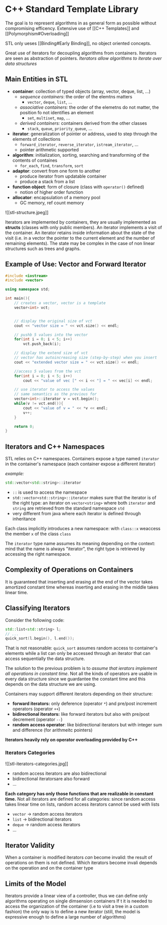 # C++ Standard Template Library
The goal is to represent algorithms in as general form as possible without compromising efficency.
Extensive use of [[C++ Templates]] and [[Polymorphism#Overloading]]

STL only ueses [[Binding#Early Binding]], no object oriented concepts. 

Great use of iterators for decoupling algorithms from containers. Iterators are seen as abstraction of pointers. 
*Iterators allow algorithms to iterate over data structures*

## Main Entities in STL
- **container**: collection of typed objects (array, vector, deque, list, ...)
	- *sequence containers*: the order of the elemtns matters
		- `vector`, `deque`, `list`, ...
	- *associative containers:* the order of the elemetns do not matter, the position fo not identifies an element
		- `set`, `multiset`, `map`, ...
	- *derived containers:* containers derived from the other classes
		- `stack`, `queue`, `priority_queue`, ...
-  **iterator**: generalization of pointer or address, used to step through the elements of collections
	- `forward_iterator`, `reverse_iterator`, `istream_iterator`, ...
	- pointer arithmetic supported
- **algorithm**: initialization, sorting, searching and transforming of the contents of containes
	- `for_each`, `find`, `transform`, `sort`
- **adaptor**: convert from one form to another
	- produce iterator from updatable container
	- produce a stack from a list
- **function object**: form of closure (class with `operator()` defined)
	- notion of higher order function
- **allocator**: encapsulation of a memory pool
	- GC memory, ref count memory

![[stl-structure.jpeg]]

Iterators are implemented by containers, they are usually implemented as **structs** (classes with only public members). An iterator implements a visit of the container. 
An iterator retains inside information about the state of the visit (i.e. in a vector the pointer to the current element and the number of remaining elements). 
The state may be complex in the case of non linear structures such as trees and graphs.

## Example of Use: Vector and Forward Iterator
```cpp
#include <iostream>
#include <vector>

using namespace std;

int main(){
	// creates a vector, vector is a template
	vector<int> vct; 


	// display the original size of vct
	cout << "vector size = " << vct.size() << endl;

	// pushb 5 values into the vector
	for(int i = 0; i < 5; i++)
		vct.push_back(i);

	// display the extend size of vct
	// vector has autoincreasing size (step-by-step) when you insert
	cout << "extended vector size = " << vct.size() << endl;

	//access 5 values from the vct
	for(int i = 0; i < 5; i++)
		cout << "value of vec [" << i << "] = " << vec[i] << endl;

	// use iterator to access the values
	// same semantics as the previous for
	vector<int>::iterator v = vct.begin();
	while(v != vct.end()){
		cout << "value of v = " << *v << endl;
		v++;
	}

	return 0;
}
```

## Iterators and C++ Namespaces
STL relies on C++ namespaces. Containers expose a type named `iterator` in the container's namespace (each container expose a different iterator)

*example:*
```cpp
std::vector<std::string>::iterator
```
- `::` is used to access the namespace 
- `std::vector<std::string>::iterator` makes sure that the iterator is of the right type: an iterator on `vector<string>` where both `iterator` and `string` are retrieved from the standard namespace `std`
- very different from java where each iterator is defined through inheritance

Each class implicitly introduces a new namespace: with `class::x` weaccess the member `x` of the class `class`

The `iterator` type name assumes its meaning depending on the context: mind that the name is always "iterator", the right type is retrieved by accessing the right namespace. 

## Complexity of Operations on Containers
It is guaranteed that inserting and erasing at the end of the vector takes amortized constant time whereas inserting and erasing in the middle takes linear time. 

## Classifying Iterators
Consider the following code:
```cpp
std::list<std::string> l; 
// ...
quick_sort(l.begin(), l.end());
```

That is not reasonable: `quick_sort` assumes random access to container's elements while a list can only be accessed through an iterator that can access sequentially the data structure. 

The solution to the previous problem is to *assume that ierators implement all operations in constant time*. 
Not all the kinds of operators are usable in every data structure since we guardantee the constant time and this depends on the data structure we are using.

Containers may support different iterators depending on their structure:
- **forward iterators:** only deference (operator `*`) and pre/post increment operators (operator `++`)
- **bidirectional iterators:** like forward iterators but also with pre/post decrement (operator `--`)
- **random access operator**: like bidirectional iterators but with integer sum and difference (for arithmeitc pointers)

**Iterators heavily rely on operator overloading provided by C++**

### Iterators Categories
![[stl-iterators-categories.jpg]]
- random access iterators are also bidirectional
- bidirectional iteratorsare also forward
- ...

**Each category has only those functions that are realizable in constant time.** 
Not all iterators are defined for all categories: since random access takes linear time on lists, random access iterators cannot be used with lists
- `vector` -> random access iterators
- `list` -> bidirectional iterators
- `deque` -> random access iterators
- ...

## Iterator Validity
When a container is modified iterators *can* become invalid: the result of operations on them is not defined.
Which iterators become invali depends on the operation and on the container type

## Limits of the Model 
Iterators provide a linear view of a controller, thus we can define only algorithms operating on single dimsension containers
If t it is needed to access the organization of the container (i.e to visit a tree in a custom fashion) the only way is to define a new iterator 
(still, the model is expressive enough to define a large number of algorithms)


